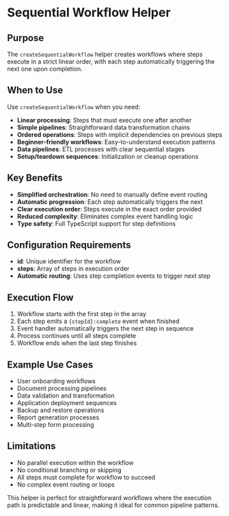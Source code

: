 # Sequential Workflow Helper

## Purpose

The `createSequentialWorkflow` helper creates workflows where steps execute in a strict linear order, with each step automatically triggering the next one upon completion.

## When to Use

Use `createSequentialWorkflow` when you need:

- **Linear processing**: Steps that must execute one after another
- **Simple pipelines**: Straightforward data transformation chains
- **Ordered operations**: Steps with implicit dependencies on previous steps
- **Beginner-friendly workflows**: Easy-to-understand execution patterns
- **Data pipelines**: ETL processes with clear sequential stages
- **Setup/teardown sequences**: Initialization or cleanup operations

## Key Benefits

- **Simplified orchestration**: No need to manually define event routing
- **Automatic progression**: Each step automatically triggers the next
- **Clear execution order**: Steps execute in the exact order provided
- **Reduced complexity**: Eliminates complex event handling logic
- **Type safety**: Full TypeScript support for step definitions

## Configuration Requirements

- **id**: Unique identifier for the workflow
- **steps**: Array of steps in execution order
- **Automatic routing**: Uses step completion events to trigger next step

## Execution Flow

1. Workflow starts with the first step in the array
2. Each step emits a `{stepId}:complete` event when finished
3. Event handler automatically triggers the next step in sequence
4. Process continues until all steps complete
5. Workflow ends when the last step finishes

## Example Use Cases

- User onboarding workflows
- Document processing pipelines
- Data validation and transformation
- Application deployment sequences
- Backup and restore operations
- Report generation processes
- Multi-step form processing

## Limitations

- No parallel execution within the workflow
- No conditional branching or skipping
- All steps must complete for workflow to succeed
- No complex event routing or loops

This helper is perfect for straightforward workflows where the execution path is predictable and linear, making it ideal for common pipeline patterns.

